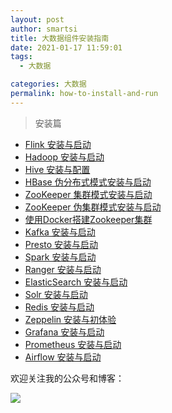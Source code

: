 ```yaml
---
layout: post
author: smartsi
title: 大数据组件安装指南
date: 2021-01-17 11:59:01
tags:
  - 大数据

categories: 大数据
permalink: how-to-install-and-run
---
```


> 安装篇

- [Flink 安装与启动](http://smartsi.club/flink-how-to-install-and-run.html)
- [Hadoop 安装与启动](http://smartsi.club/hadoop-setup-and-start.html)
- [Hive 安装与配置](http://smartsi.club/hive-install-and-config.html)
- [HBase 伪分布式模式安装与启动](http://smartsi.club/hbase-pseudo-distributed-setup-and-start.html)
- [ZooKeeper 集群模式安装与启动](http://smartsi.club/zookeeper-setup-and-run.html)
- [ZooKeeper 伪集群模式安装与启动](http://smartsi.club/zookeeper-standalone-setup-and-run.html)
- [使用Docker搭建Zookeeper集群](http://smartsi.club/zookeeper-setup-and-run-with-docker.html)
- [Kafka 安装与启动](http://smartsi.club/kafka-setup-and-run.html)
- [Presto 安装与启动](http://smartsi.club/how-install-and-startup-presto.html)
- [Spark 安装与启动]()
- [Ranger 安装与启动]()
- [ElasticSearch 安装与启动](http://smartsi.club/elasticsearch-setup-and-run.html)
- [Solr 安装与启动](http://smartsi.club/how-install-and-startup-solr.html)
- [Redis 安装与启动](http://smartsi.club/how-install-and-startup-redis.html)
- [Zeppelin 安装与初体验](http://smartsi.club/zeppelin-install-and-config.html)
- [Grafana 安装与启动](http://smartsi.club/how-to-install-and-run-grafana.html)
- [Prometheus 安装与启动](http://smartsi.club/how-install-and-startup-prometheus.html)
- [Airflow 安装与启动](http://smartsi.club/how-install-and-startup-airflow.html)

欢迎关注我的公众号和博客：

![](https://github.com/sjf0115/PubLearnNotes/blob/master/image/Other/smartsi.jpg?raw=true)
